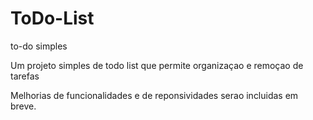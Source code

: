 # ToDo-List
to-do simples


Um projeto simples de todo list
que permite organizaçao e remoçao de tarefas

Melhorias de funcionalidades e de reponsividades serao  incluidas em breve.
